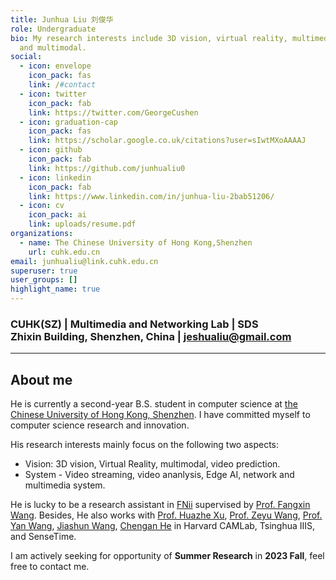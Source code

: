 ```yaml
---
title: Junhua Liu 刘俊华
role: Undergraduate
bio: My research interests include 3D vision, virtual reality, multimedia system
  and multimodal.
social:
  - icon: envelope
    icon_pack: fas
    link: /#contact
  - icon: twitter
    icon_pack: fab
    link: https://twitter.com/GeorgeCushen
  - icon: graduation-cap
    icon_pack: fas
    link: https://scholar.google.co.uk/citations?user=sIwtMXoAAAAJ
  - icon: github
    icon_pack: fab
    link: https://github.com/junhualiu0
  - icon: linkedin
    icon_pack: fab
    link: https://www.linkedin.com/in/junhua-liu-2bab51206/
  - icon: cv
    icon_pack: ai
    link: uploads/resume.pdf
organizations:
  - name: The Chinese University of Hong Kong,Shenzhen
    url: cuhk.edu.cn
email: junhualiu@link.cuhk.edu.cn
superuser: true
user_groups: []
highlight_name: true
---
```

### CUHK(SZ) | Multimedia and Networking Lab | SDS <br /> Zhixin Building, Shenzhen, China | jeshualiu@gmail.com

- - -

## About me

He is currently a second-year B.S. student in computer science at [the Chinese University of Hong Kong, Shenzhen](https://www.cuhk.edu.cn). I have committed myself to computer science research and innovation. 

His research interests mainly focus on the following two aspects:

* Vision: 3D vision, Virtual Reality, multimodal, video prediction.
* System - Video streaming, video ananlysis, Edge AI, network and multimedia system.

He is lucky to be a research assistant in [FNii](https://fnii.cuhk.edu.cn/) supervised by [Prof. Fangxin Wang](https://mypage.cuhk.edu.cn/academics/wangfangxin/publications.html). Besides, He also works with [Prof. Huazhe Xu](http://hxu.rocks/), [Prof. Zeyu Wang](https://zachzeyuwang.github.io/), [Prof. Yan Wang](https://air.tsinghua.edu.cn/en/info/1046/1379.html), [Jiashun Wang](https://jiashunwang.github.io/), [Chengan He](http://cs.yale.edu/homes/che/) in Harvard CAMLab, Tsinghua IIIS, and SenseTime.

I am actively seeking for opportunity of **Summer Research** in **2023 Fall**, feel free to contact me.